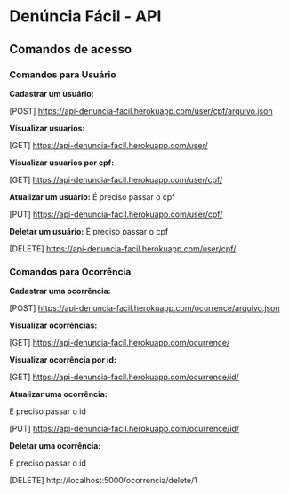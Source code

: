 # Denúncia Fácil - API

## Comandos de acesso
### Comandos para Usuário
**Cadastrar um usuário:**

[POST] https://api-denuncia-facil.herokuapp.com/user/cpf/arquivo.json

**Visualizar usuarios:**

[GET] https://api-denuncia-facil.herokuapp.com/user/

**Visualizar usuarios por cpf:**

[GET] https://api-denuncia-facil.herokuapp.com/user/cpf/

**Atualizar um usuário:**
É preciso passar o cpf

[PUT] https://api-denuncia-facil.herokuapp.com/user/cpf/


**Deletar um usuário:**
É preciso passar o cpf

[DELETE] https://api-denuncia-facil.herokuapp.com/user/cpf/

### Comandos para Ocorrência
**Cadastrar uma ocorrência:**

[POST] https://api-denuncia-facil.herokuapp.com/ocurrence/arquivo.json

**Visualizar ocorrências:**

[GET] https://api-denuncia-facil.herokuapp.com/ocurrence/

**Visualizar ocorrência por id:**

[GET] https://api-denuncia-facil.herokuapp.com/ocurrence/id/

**Atualizar uma ocorrência:**

É preciso passar o id

[PUT] https://api-denuncia-facil.herokuapp.com/ocurrence/id/

**Deletar uma ocorrência:**

É preciso passar o id

[DELETE] http://localhost:5000/ocorrencia/delete/1